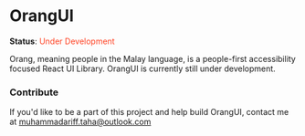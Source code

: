 # OrangUI

**Status**: <span style="color:#ff4122"> Under Development</span>

Orang, meaning people in the Malay language, is a people-first accessibility focused React UI Library. OrangUI is currently still under development.

### Contribute

If you'd like to be a part of this project and help build OrangUI, contact me at muhammadariff.taha@outlook.com
